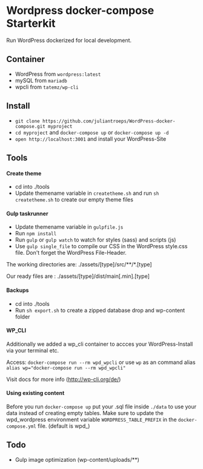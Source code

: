# Wordpress docker-compose Starterkit
Run WordPress dockerized for local development.

## Container
- WordPress from `wordpress:latest`
- mySQL from `mariadb`
- wpcli from `tatemz/wp-cli` 

## Install
- `git clone https://github.com/juliantroeps/WordPress-docker-compose.git myproject` 
- `cd myproject` and `docker-compose up` or `docker-compose up -d`
- `open http://localhost:3001` and install your WordPress-Site

## Tools

#### Create theme
- cd into ./tools
- Update themename variable in `createtheme.sh` and run `sh createtheme.sh` to create our empty theme files

#### Gulp taskrunner	
- Update themename variable in `gulpfile.js`
- Run `npm install`
- Run `gulp` or `gulp watch` to watch for styles (sass) and scripts (js)
- Use `gulp single_file` to compile our CSS in the WordPress style.css file. Don't forget the WordPress File-Header.

The working directories are:
./assets/[type]/src/\*\*/\*.[type]
  
Our ready files are :
./assets/[type]/dist/main[.min].[type]

#### Backups
- cd into ./tools
- Run `sh export.sh` to create a zipped database drop and wp-content folder

#### WP_CLI
Additionally we added a wp_cli container to accces your WordPress-Install via your terminal etc.

Access: `docker-compose run --rm wpd_wpcli` or use `wp` as an command alias `alias wp="docker-compose run --rm wpd_wpcli"`

Visit docs for more info (http://wp-cli.org/de/)


#### Using existing content
Before you run `docker-compose up` put your .sql file inside `./data` to use your data instead of creating empty tables.
Make sure to update the wpd_wordpress environment variable `WORDPRESS_TABLE_PREFIX` in the `docker-compose.yml` file. (default is wpd\_)


## Todo
- Gulp image optimization (wp-content/uploads/**)
